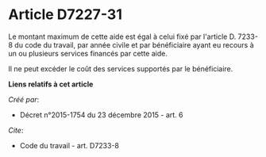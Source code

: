 # Article D7227-31

Le montant maximum de cette aide est égal à celui fixé par l'article D. 7233-8 du code du travail, par année civile et par
bénéficiaire ayant eu recours à un ou plusieurs services financés par cette aide. 

Il ne peut excéder le coût des services supportés par le bénéficiaire.

**Liens relatifs à cet article**

_Créé par_:

  - Décret n°2015-1754 du 23 décembre 2015 - art. 6

_Cite_:

  - Code du travail - art. D7233-8
